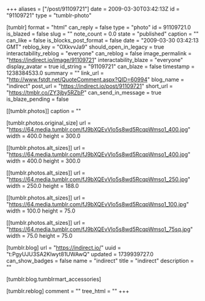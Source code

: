 +++
aliases = ["/post/91109721"]
date = 2009-03-30T03:42:13Z
id = "91109721"
type = "tumblr-photo"

[tumblr]
format = "html"
can_reply = false
type = "photo"
id = 91109721.0
is_blazed = false
slug = ""
note_count = 0.0
state = "published"
caption = ""
can_like = false
is_blocks_post_format = false
date = "2009-03-30 03:42:13 GMT"
reblog_key = "OXkvvJa9"
should_open_in_legacy = true
interactability_reblog = "everyone"
can_reblog = false
image_permalink = "https://indirect.io/image/91109721"
interactability_blaze = "everyone"
display_avatar = true
id_string = "91109721"
can_blaze = false
timestamp = 1238384533.0
summary = ""
link_url = "http://www.fstdt.net/QuoteComment.aspx?QID=60994"
blog_name = "indirect"
post_url = "https://indirect.io/post/91109721"
short_url = "https://tmblr.co/ZY3jby5RZbP"
can_send_in_message = true
is_blaze_pending = false

[[tumblr.photos]]
caption = ""

[tumblr.photos.original_size]
url = "https://64.media.tumblr.com/fJ9bXQEvVlo5s8wd5RcqpWmso1_400.jpg"
width = 400.0
height = 300.0

[[tumblr.photos.alt_sizes]]
url = "https://64.media.tumblr.com/fJ9bXQEvVlo5s8wd5RcqpWmso1_400.jpg"
width = 400.0
height = 300.0

[[tumblr.photos.alt_sizes]]
url = "https://64.media.tumblr.com/fJ9bXQEvVlo5s8wd5RcqpWmso1_250.jpg"
width = 250.0
height = 188.0

[[tumblr.photos.alt_sizes]]
url = "https://64.media.tumblr.com/fJ9bXQEvVlo5s8wd5RcqpWmso1_100.jpg"
width = 100.0
height = 75.0

[[tumblr.photos.alt_sizes]]
url = "https://64.media.tumblr.com/fJ9bXQEvVlo5s8wd5RcqpWmso1_75sq.jpg"
width = 75.0
height = 75.0

[tumblr.blog]
url = "https://indirect.io/"
uuid = "t:PgyUJU3SA2Klwyt81UWAwQ"
updated = 1739939727.0
can_show_badges = false
name = "indirect"
title = "indirect"
description = ""

[tumblr.blog.tumblrmart_accessories]

[tumblr.reblog]
comment = ""
tree_html = ""
+++
